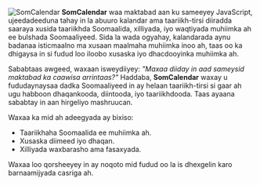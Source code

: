 ![SomCalendar](./public/assets/SomCalendar.png)
**SomCalendar** waa maktabad aan ku sameeyey JavaScript, ujeedadeeduna tahay in la abuuro kalandar ama taariikh-tirsi diiradda saaraya xusida taariikhda Soomaalida, xilliyada, iyo waqtiyada muhiimka ah ee bulshada Soomaaliyeed. Sida la wada ogyahay, kalandarada aynu badanaa isticmaalno ma xusaan maalmaha muhiimka inoo ah, taas oo ka dhigaysa in si fudud loo iloobo xusaska iyo dhacdooyinka muhiimka ah.

Sababtaas awgeed, waxaan isweydiiyey: *"Maxaa diiday in aad sameysid maktabad ka caawisa arrintaas?"* Haddaba, **SomCalendar** waxay u fududaynaysaa dadka Soomaaliyeed in ay helaan taariikh-tirsi si gaar ah ugu habboon dhaqankooda, diintooda, iyo taariikhdooda. Taas ayaana sababtay in aan hirgeliyo mashruucan. 

Waxaa ka mid ah adeegyada ay bixiso:
- Taariikhaha Soomaalida ee muhiimka ah.
- Xusaska diimeed iyo dhaqan.
- Xilliyada waxbarasho ama fasaxyada. 

Waxaa loo qorsheeyey in ay noqoto mid fudud oo la is dhexgelin karo barnaamijyada casriga ah.